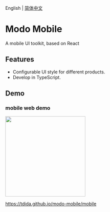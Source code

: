 English | [简体中文](./README.zh-CN.md)

# Modo Mobile

A mobile UI toolkit, based on React

## Features

- Configurable UI style for different products.
- Develop in TypeScript.

## Demo

### mobile web demo

<img width="250" src="https://pic.modo-modo.com/saas-1535108254349-21154.png" />

https://tdida.github.io/modo-mobile/mobile
